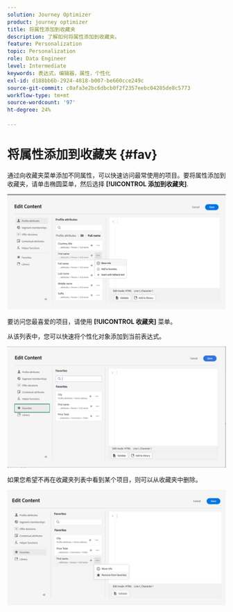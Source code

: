 ```yaml
---
solution: Journey Optimizer
product: journey optimizer
title: 将属性添加到收藏夹
description: 了解如何将属性添加到收藏夹。
feature: Personalization
topic: Personalization
role: Data Engineer
level: Intermediate
keywords: 表达式，编辑器，属性，个性化
exl-id: d188bb6b-2924-4818-b007-be660cce249c
source-git-commit: c0afa3e2bc6dbcb0f2f2357eebc04285de8c5773
workflow-type: tm+mt
source-wordcount: '97'
ht-degree: 24%

---
```


# 将属性添加到收藏夹 {#fav}

通过向收藏夹菜单添加不同属性，可以快速访问最常使用的项目。要将属性添加到收藏夹，请单击椭圆菜单，然后选择 **[!UICONTROL 添加到收藏夹]**.

![](assets/favorite-option.png)

要访问您最喜爱的项目，请使用 **[!UICONTROL 收藏夹]** 菜单。

从该列表中，您可以快速将个性化对象添加到当前表达式。

![](assets/favorite-list.png)

如果您希望不再在收藏夹列表中看到某个项目，则可以从收藏夹中删除。

![](assets/favorite-remove.png)
